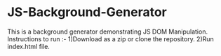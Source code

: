 # JS-Background-Generator
This is a background generator demonstrating JS DOM Manipulation.
Instructions to run :-
1)Download as a zip or clone the repository.
2)Run index.html file.
